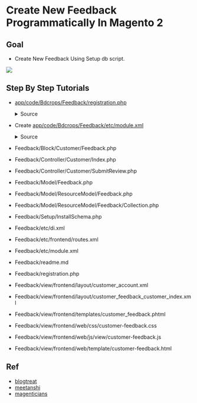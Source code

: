 #  Create New Feedback Programmatically In Magento 2


## Goal
- Create New Feedback Using Setup db script.

![](docs/attributeSet.png)


## Step By Step Tutorials

- [app/code/Bdcrops/Feedback/registration.php](registration.php)

    <details><summary>Source</summary>

      ```
      <?php
          \Magento\Framework\Component\ComponentRegistrar::register(
              \Magento\Framework\Component\ComponentRegistrar::MODULE,
              'Bdcrops_Feedback',
              __DIR__
          );
      ```
    </details>


- Create [app/code/Bdcrops/Feedback/etc/module.xml](etc/module.xml)

  <details><summary>Source</summary>

      ```
      <?xml version="1.0"?>
      <config xmlns:xsi="http://www.w3.org/2001/XMLSchema-instance" xsi:noNamespaceSchemaLocation="urn:magento:framework:Module/etc/module.xsd">
      <module name="Bdcrops_Feedback" setup_version="1.0.0"/>
      </config>

      ```
  </details>

- Feedback/Block/Customer/Feedback.php
- Feedback/Controller/Customer/Index.php
- Feedback/Controller/Customer/SubmitReview.php
- Feedback/Model/Feedback.php
- Feedback/Model/ResourceModel/Feedback.php
- Feedback/Model/ResourceModel/Feedback/Collection.php
- Feedback/Setup/InstallSchema.php
- Feedback/etc/di.xml
- Feedback/etc/frontend/routes.xml
- Feedback/etc/module.xml
- Feedback/readme.md
- Feedback/registration.php
- Feedback/view/frontend/layout/customer_account.xml
- Feedback/view/frontend/layout/customer_feedback_customer_index.xml
- Feedback/view/frontend/templates/customer_feedback.phtml
- Feedback/view/frontend/web/css/customer-feedback.css
- Feedback/view/frontend/web/js/view/customer-feedback.js
- Feedback/view/frontend/web/template/customer-feedback.html


## Ref
- [blogtreat](http://www.blogtreat.com/create-an-attribute-set-in-magento-2-via-installable-script/)
- [meetanshi](https://meetanshi.com/blog/create-attribute-set-programmatically-in-magento-2/)
- [magenticians](https://magenticians.com/create-magento-2-attribute/)
